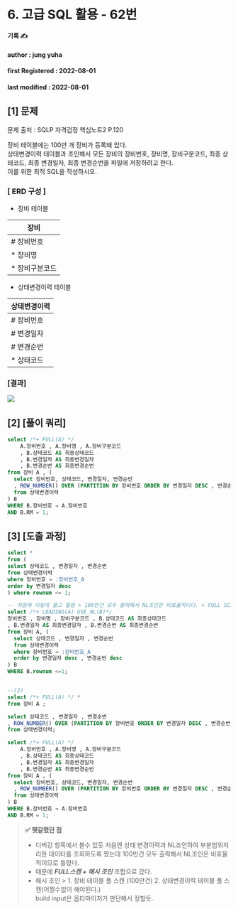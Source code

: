 # 6. 고급 SQL 활용 - 62번

**기록 ✍️**

#### author : jung yuha

#### **first Registered : 2022-08-01**

#### last modified : **2022-08-01**

## \[1] 문제



문제 출처 : SQLP 자격검정 핵심노트2 P.120

장비 테이블에는 100만 개 장비가 등록돼 있다.\
상태변경이력 테이블과 조인해서 모든 장비의 장비번호, 장비명, 장비구분코드, 최종 상태코드, 최종 변경일자, 최종 변경순번을 파일에 저장하려고 한다.\
이를 위한 최적 SQL을 작성하시오.

### \[ ERD 구성 ] <a href="#erd" id="erd"></a>

* 장비 테이블

| 장비        |
| --------- |
| # 장비번호    |
| \* 장비명    |
| \* 장비구분코드 |

* 상태변경이력 테이블

| 상태변경이력  |
| ------- |
| # 장비번호  |
| # 변경일자  |
| # 변경순번  |
| \* 상태코드 |

### \[결과] <a href="#undefined" id="undefined"></a>

![](https://velog.velcdn.com/images/yooha9621/post/b3cfe1d9-d6b9-4246-8028-46b7cacedee4/image.png)

## \[2] \[풀이 쿼리] <a href="#undefined" id="undefined"></a>

```sql
select /*+ FULL(A) */
	A.장비번호 , A.장비명 , A.장비구분코드 
    , B.상태코드 AS 최종상태코드
    , B.변경일자 AS 최종변경일자
    , B.변경순번 AS 최종변경순번
from 장비 A , (
  select 장비번호, 상태코드, 변경일자, 변경순번
  , ROW_NUMBER() OVER (PARTITION BY 장비번호 ORDER BY 변경일자 DESC , 변경순번 DESC) RM
  from 상태변경이력
) B
WHERE B.장비번호 = A.장비번호
AND B.RM = 1;
```

## \[3] \[도출 과정] <a href="#undefined" id="undefined"></a>

```sql
select * 
from (
select 상태코드 , 변경일자 , 변경순번
from 상태변경이력
where 장비번호 = :장비번호_A
order by 변경일자 desc
) where rownum <= 1;

-- 처음에 이렇게 풀고 틀림 > 100만건 모두 출력해서 NL조인은 비효율적이다. > FULL SCAN + 해시 조인 조합으로 간다.
select /*+ LEADING(A) USE_NL(B)*/
장비번호 , 장비명 , 장비구분코드 , B.상태코드 AS 최종상태코드
, B.변경일자 AS 최종변경일자 , B.변경순번 AS 최종변경순번
from 장비 A, (
  select 상태코드 , 변경일자 , 변경순번
  from 상태변경이력
  where 장비번호 = :장비번호_A
  order by 변경일자 desc , 변경순번 desc
) B
WHERE B.rownum <=1;


--(2)
select /*+ FULL(A) */ *
from 장비 A ;

select 상태코드 , 변경일자 , 변경순번
, ROW_NUMBER() OVER (PARTITION BY 장비번호 ORDER BY 변경일자 DESC , 변경순번 DESC) RM
from 상태변경이력;

select /*+ FULL(A) */
	A.장비번호 , A.장비명 , A.장비구분코드 
    , B.상태코드 AS 최종상태코드
    , B.변경일자 AS 최종변경일자
    , B.변경순번 AS 최종변경순번
from 장비 A , (
  select 장비번호, 상태코드, 변경일자, 변경순번
  , ROW_NUMBER() OVER (PARTITION BY 장비번호 ORDER BY 변경일자 DESC , 변경순번 DESC) RM
  from 상태변경이력
) B
WHERE B.장비번호 = A.장비번호
AND B.RM = 1;
```

> **✅ 헷갈렸던 점**
>
> * 디버깅 항목에서 볼수 있듯 처음엔 상태 변경이력과 NL조인하여 부분범위처리한 데이터를 조회하도록 짰는데 100만건 모두 출력해서 NL조인은 비효율적이므로 틀렸다.
> * 때문에 _**FULL스캔 + 해시 조인**_ 조합으로 갔다.
> * 해시 조인 > 1. 장비 테이블 풀 스캔 (100만건) 2. 상태변경이력 테이블 풀 스캔(어쩔수없이 해야된다.)\
>   build input은 옵티마이저가 판단해서 정할듯..
